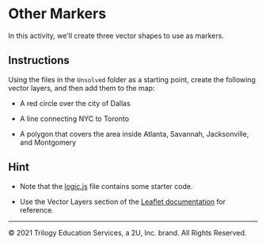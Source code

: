 # Other Markers

In this activity, we'll create three vector shapes to use as markers.

## Instructions

Using the files in the `Unsolved` folder as a starting point, create the following vector layers, and then add them to the map:

* A red circle over the city of Dallas

* A line connecting NYC to Toronto

* A polygon that covers the area inside Atlanta, Savannah, Jacksonville, and Montgomery

## Hint

* Note that the [logic.js](Unsolved/logic.js) file contains some starter code.

* Use the Vector Layers section of the [Leaflet documentation](http://leafletjs.com/reference-1.6.0.html#toc) for reference.

---

© 2021 Trilogy Education Services, a 2U, Inc. brand. All Rights Reserved.
